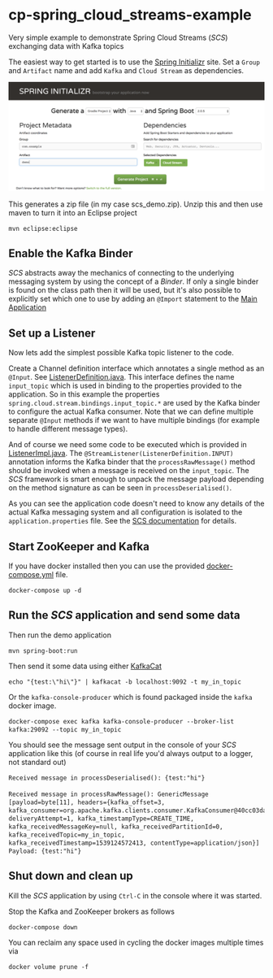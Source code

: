 # cp-spring\_cloud\_streams-example

Very simple example to demonstrate Spring Cloud Streams (_SCS_) exchanging data with Kafka topics

The easiest way to get started is to use the [Spring Initializr](https://start.spring.io/) site. 
Set a `Group` and `Artifact` name and add `Kafka` and `Cloud Stream` as dependencies.

![Spring Initalizr ScreenShot](docs/images/spring_initializr.png)

This generates a zip file (in my case scs_demo.zip). Unzip this and then use maven to turn it into an Eclipse project

```
mvn eclipse:eclipse
```

## Enable the Kafka Binder

_SCS_ abstracts away the mechanics of connecting to the underlying messaging system by using the concept of a _Binder_. If only a single binder is found on the class path then it will be used, but it's also possible to explicitly set which one to use by adding an `@Import` statement to the [Main Application](src/main/java/io/confluent/examples/scs_demo/ScsDemoApplication.java)

## Set up a Listener
Now lets add the simplest possible Kafka topic listener to the code.

Create a Channel definition interface which annotates a single method as an `@Input`. See [ListenerDefinition.java](src/main/java/io/confluent/examples/scs_demo/ListenerDefinition.java). This interface defines the name `input_topic` which is used in binding to the properties provided to the application. So in this example the properties `spring.cloud.stream.bindings.input_topic.*` are used by the Kafka binder to configure the actual Kafka consumer. Note that we can define multiple separate `@Input` methods if we want to have multiple bindings (for example to handle different message types).

And of course we need some code to be executed which is provided in [ListenerImpl.java](src/main/java/io/confluent/examples/scs_demo/ListenerImpl.java). The `@StreamListener(ListenerDefinition.INPUT)` annotation informs the Kafka binder that the `processRawMessage()` method should be invoked when a message is received on the `input_topic`. The _SCS_ framework is smart enough to unpack the message payload depending on the method signature as can be seen in `processDeserialised()`. 

As you can see the application code doesn't need to know any details of the actual Kafka messaging system and all configuration is isolated to the `application.properties` file. See the [SCS documentation](https://docs.spring.io/spring-cloud-stream/docs/Brooklyn.RELEASE/reference/html/_apache_kafka_binder.html) for details.

## Start ZooKeeper and Kafka
If you have docker installed then you can use the provided [docker-compose.yml](docker-compose.yml) file.

```
docker-compose up -d
```
## Run the _SCS_ application and send some data

Then run the demo application

```
mvn spring-boot:run
```	

Then send it some data using either [KafkaCat](https://github.com/edenhill/kafkacat)

```
echo "{test:\"hi\"}" | kafkacat -b localhost:9092 -t my_in_topic
```
Or the `kafka-console-producer` which is found packaged inside the ```kafka``` docker image.

```
docker-compose exec kafka kafka-console-producer --broker-list kafka:29092 --topic my_in_topic
```


You should see the message sent output in the console of your _SCS_ application like this (of course in real life you'd always output to a logger, not standard out)

```
Received message in processDeserialised(): {test:"hi"}

Received message in processRawMessage(): GenericMessage [payload=byte[11], headers={kafka_offset=3, kafka_consumer=org.apache.kafka.clients.consumer.KafkaConsumer@40cc03da, deliveryAttempt=1, kafka_timestampType=CREATE_TIME, kafka_receivedMessageKey=null, kafka_receivedPartitionId=0, kafka_receivedTopic=my_in_topic, kafka_receivedTimestamp=1539124572413, contentType=application/json}]
Payload: {test:"hi"}
```

## Shut down and clean up
Kill the _SCS_ application by using `Ctrl-C` in the console where it was started.

Stop the Kafka and ZooKeeper brokers as follows

```
docker-compose down
```
You can reclaim any space used in cycling the docker images multiple times via

```
docker volume prune -f
```
